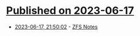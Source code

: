 # [Published on 2023-06-17](index.md)

* [2023-06-17, 21:50:02](https://lobste.rs/s/qnmx3s/zfs_notes) - [ZFS Notes](https://wiki.alopex.li/ZfsNotes)
